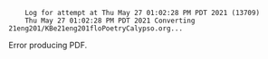         Log for attempt at Thu May 27 01:02:28 PM PDT 2021 (13709)
        Thu May 27 01:02:28 PM PDT 2021 Converting 21eng201/KBe21eng201floPoetryCalypso.org...
Error producing PDF.

